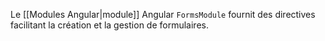 
Le [[Modules Angular|module]] Angular ``FormsModule`` fournit des directives facilitant la création et la gestion de formulaires.

```typescript

```

```html

```
